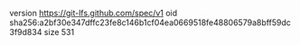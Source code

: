 version https://git-lfs.github.com/spec/v1
oid sha256:a2bf30e347dffc23fe8c146b1cf04ea0669518fe48806579a8bff59dc3f9d834
size 531
